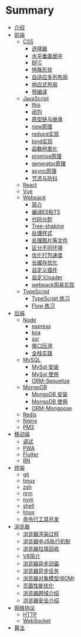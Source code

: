 # Summary
* [介绍](README.md)
* [前端]()
  * [CSS]()
    * [选择器](./frontend/css/select/README.md)
    * [水平垂直居中](./frontend/css/center/README.md)
    * [BFC](./frontend/css/bfc/README.md)
    * [特殊形状](./frontend/css/special-shape/README.md)
    * [自适应多列布局](./frontend/css/adaptive-columns/README.md)
    * [响应式布局](./frontend/css/responsive-layout/README.md)
    * [预编译](./frontend/css/precompiled/README.md)
  * [JavaScript]()
    * [this](./frontend/js/this/README.md)
    * [闭包](./frontend/js/closure/README.md)
    * [原型链与继承](./frontend/js/prototype/README.md)
    * [new原理](./frontend/js/new/README.md)
    * [reduce实现](./frontend/js/reduce/README.md)
    * [bind实现](./frontend/js/bind/README.md)
    * [函数柯里化](./frontend/js/curry/README.md)
    * [promise原理](./frontend/js/promise/README.md)
    * [generator原理](./frontend/js/generator/README.md)
    * [async原理](./frontend/js/async/README.md)
    * [节流与防抖](./frontend/js/debounce-throttle/README.md)
  * [React]()
  * [Vue]()
  * [Webpack]()
    * [简介](./frontend/webpack/introduction/README.md)
    * [编译ES和TS](./frontend/webpack/es-ts/README.md)
    * [代码分割](./frontend/webpack/splitChunks/README.md)
    * [Tree-shaking](./frontend/webpack/tree-shaking/README.md)
    * [处理样式](./frontend/webpack/style/README.md)
    * [处理图片等文件](./frontend/webpack/file/README.md)
    * [区分不同环境](./frontend/webpack/environment/README.md)
    * [优化打包速度](./frontend/webpack/optimization-build/README.md)
    * [长缓存优化](./frontend/webpack/optimization-cache/README.md)
    * [自定义插件](./frontend/webpack/custom-plugin/README.md)
    * [自定义loader](./frontend/webpack/custom-loader/README.md)
    * [webpack简易实现](./frontend/webpack/simple-achieve/README.md)
  * [TypeScript]()
    * [TypeScript 练习](./frontend/ts/ts/README.md)
    * [Flow 练习](./frontend/ts/flow/README.md)
* [后端]()
  * [Node]()
    * [express](./backend/node/express/README.md)
    * [koa](./backend/node/koa/README.md)
    * [ssr](./backend/node/koa/README.md)
    * [接口压测](./backend/node/test/README.md)
    * [全栈实践](./backend/node/practice/README.md)
  * [MySQL]()
    * [MySql 安装](./backend/mysql/install/README.md)
    * [MySql 使用](./backend/mysql/use/README.md)
    * [ORM-Sequelize](./backend/mysql/orm/README.md)
  * [MongoDB]()
    * [MongoDB 安装](./backend/mongo/install/README.md)
    * [MongoDB 使用](./backend/mongo/use/README.md)
    * [ORM-Mongoose](./backend/mongo/orm/README.md)
  * [Redis](./backend/redis/README.md)
  * [Nginx](./backend/nginx/README.md)
  * [PM2](./backend/pm2/README.md)
* [移动端]()
  * [调试](./hybird/devtools/README.md)
  * [PWA](./hybird/pwa/README.md)
  * [Flutter](./hybird/flutter/README.md)
  * [RN](./hybird/rn/README.md)
* [终端]()
  * [git](./terminal/git/README.md)
  * [tmux](./terminal/tmux/README.md)
  * [zsh](./terminal/zsh/README.md)
  * [nrm](./terminal/nrm/README.md)
  * [nvm](./terminal/nvm/README.md)
  * [shell](./terminal/shell/README.md)
  * [linux](./terminal/linux/README.md)
  * [命令行工具开发](./terminal/cli-achieve/README.md)
* [浏览器]()
  * [浏览器渲染过程](./browser/render/README.md)
  * [浏览器中JS执行机制](./browser/js-execute/README.md)
  * [浏览器垃圾回收](./browser/unused-collection/README.md)
  * [V8简介](./browser/v8/README.md)
  * [浏览器异步动画](./browser/async-animation/README.md)
  * [浏览器异步任务](./browser/async-task/README.md)
  * [浏览器对象模型(BOM)](./browser/bom/README.md)
  * [页面性能优化](./browser/optimization/README.md)
  * [浏览器跨域介绍](./browser/cross-domain/README.md)
  * [浏览器安全介绍](./browser/attack-security/README.md)
* [网络协议]()
  * [HTTP]()
  * [WebSocket]()
* [算法]()
